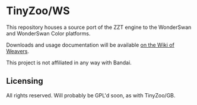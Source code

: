 # TinyZoo/WS

This repository houses a source port of the ZZT engine to the WonderSwan and WonderSwan Color platforms.

Downloads and usage documentation will be available [on the Wiki of Weavers](https://zeta.asie.pl/wiki/doku.php?id=release:tinyzoo).

This project is not affiliated in any way with Bandai.

## Licensing

All rights reserved. Will probably be GPL'd soon, as with TinyZoo/GB.
